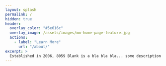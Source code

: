 ```yaml
---
layout: splash
permalink: /
hidden: true
header:
  overlay_color: "#5e616c"
  overlay_image: /assets/images/mm-home-page-feature.jpg
  actions:
    - label: "Learn More"
      url: "/about/"
excerpt: >
  Established in 2006, 8059 Blank is a bla bla bla... some description bla... isn't this a website for RTS not robo so I think we need a better overall description.
---
```

